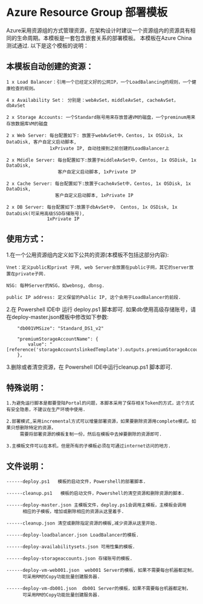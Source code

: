 Azure Resource Group 部署模板
====
Azure采用资源组的方式管理资源，在架构设计时建议一个资源组内的资源具有相同的生命周期。本模板是一套包含嵌套关系的部署模板。
本模板在Azure China测试通过. 以下是这个模板的说明：

本模板自动创建的资源：
----
	1 x Load Balancer：引用一个已经定义好的公网IP，一个LoadBalancing的规则，一个健康检查的规则。
	
	4 x Availability Set： 分别是：webAvSet，middleAvSet, cacheAvSet，dbAvSet
	
	2 x Storage Accounts: 一个Standard账号用来存放普通VM的磁盘，一个preminum用来存放数据库VM的磁盘
	
	2 x Web Server: 每台配置如下: 放置于webAvSet中，Centos, 1x OSDisk, 1x DataDisk, 客户自定义启动脚本,
                  	1xPrivate IP, 自动挂接到之前创建的LoadBalancer上
	
	2 x Mdidle Server: 每台配置如下:放置于middleAvSet中，Centos, 1x OSDisk, 1x DataDisk, 
					   客户自定义启动脚本, 1xPrivate IP
	
	2 x Cache Server: 每台配置如下:放置于cacheAvSet中，Centos, 1x OSDisk, 1x DataDisk, 
					  客户自定义启动脚本, 1xPrivate IP
	
	2 x DB Server: 每台配置如下:放置于dbAvSet中， Centos, 1x OSDisk, 1x DataDisk(可采用高级SSD存储账号), 
	               1xPrivate IP

使用方式：
----
1.在一个公用资源组内定义如下公共的资源(本模板不包括这部分内容):

	Vnet：定义public和privat 子网, web Server会放置在public子网，其它的server放置在private子网.
	
	NSG: 每种Server的NSG，如webnsg, dbnsg.
	
	public IP address: 定义保留的Public IP, 这个会用于LoadBalancer的前段.

2.在 Powershell IDE中 运行 deploy.ps1 脚本即可.
	如果db使用高级存储账号，请在deploy-master.json模板中修改如下参数:
	
		"db001VMSize": "Standard_DS1_v2"
		
		"premiumStorageAccountName": {
			value": "[reference('storageAccountslinkedTemplate').outputs.premiumStorageAccountName.value]"
		},
		
3.删除或者清空资源，在 Powershell IDE中运行cleanup.ps1 脚本即可.

特殊说明：
----
	1.为避免运行脚本是都要登陆Portal的问题，本脚本采用了保存相关Token的方式，这个方式有安全隐患，不建议在生产环境中使用.
	
	2.部署模式,采用incremental方式可以增量部署资源，如果要删除资源用complete模式。如果只想删除特定的资源，
		 需要将部署资源的模板复制一份，然后在模板中去掉要删除的资源即可.
		 
	3.主模板文件可以在本机，但是所有的子模板必须在可通过internet访问的地方.

文件说明：
----
	------deploy.ps1   模板的启动文件，Powershell的部署脚本.
	
	------cleanup.ps1   模板的启动文件，Powershell的清空资源和删除资源的脚本.
	
	------deploy-master.json 主模板文件，deploy.ps1会调用主模板，主模板会调用
	      相应的子模板，增加或删除相应的资源从这里着手.
							  
	------cleanup.json 清空或删除指定资源的模板,减少资源从这里开始.
	
	------deploy-loadbalancer.json LoadBalancer的模板.
	
	------deploy-availabilitysets.json 可用性集的模板.
	
	------deploy-storageaccounts.json 存储账号的模板.
	
	------deploy-vm-web001.json  web001 Server的模板，如果不需要每台机器都定制，
	      可采用RM的Copy功能批量创建服务器.
								 
	------deploy-vm-db001.json  db001 Server的模板，如果不需要每台机器都定制，
	      可采用RM的Copy功能批量创建服务器.
